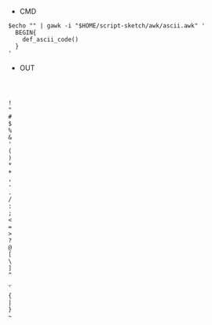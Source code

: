 - CMD

```
$echo "" | gawk -i "$HOME/script-sketch/awk/ascii.awk" '
  BEGIN{
    def_ascii_code()
  }
'
```


- OUT

```


 
!
"
#
$
%
&
'
(
)
*
+
,
-
.
/
:
;
<
=
>
?
@
[
\
]
^
_
`
{
|
}
~
```
